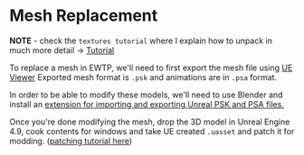 # Mesh Replacement

**NOTE** - check the `textures tutorial` where I explain how to unpack in much more detail -> [Tutorial](texture_modding.md)

To replace a mesh in EWTP, we'll need to first export the mesh file using [UE Viewer](https://www.gildor.org/en/projects/umodel#files)
Exported mesh format is `.psk` and animations are in `.psa` format.

In order to be able to modify these models, we'll need to use Blender and install an [extension for importing and exporting Unreal PSK and PSA files.](https://github.com/DarklightGames/io_scene_psk_psa)

Once you're done modifying the mesh, drop the 3D model in Unreal Engine 4.9, cook contents for windows and take UE created `.uasset` and patch it for modding. ([patching tutorial here](uasset_editing.md))

